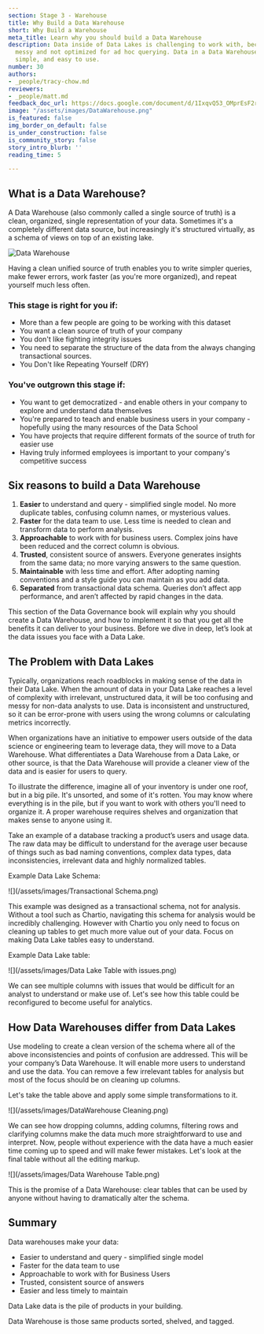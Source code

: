 ```yaml
---
section: Stage 3 - Warehouse
title: Why Build a Data Warehouse
short: Why Build a Warehouse
meta_title: Learn why you should build a Data Warehouse
description: Data inside of Data Lakes is challenging to work with, because it is
  messy and not optimized for ad hoc querying. Data in a Data Warehouse is clean,
  simple, and easy to use.
number: 30
authors:
- _people/tracy-chow.md
reviewers:
- _people/matt.md
feedback_doc_url: https://docs.google.com/document/d/1IxqvQ53_OMprEsF2rk-VoWXpvzU-Ri-SPaZgrfGBKBg/edit?usp=sharing
image: "/assets/images/DataWarehouse.png"
is_featured: false
img_border_on_default: false
is_under_construction: false
is_community_story: false
story_intro_blurb: ''
reading_time: 5

---
```

## What is a Data Warehouse?

A Data Warehouse (also commonly called a single source of truth) is a clean, organized, single representation of your data.  Sometimes it's a completely different data source, but increasingly it's structured virtually, as a schema of views on top of an existing lake.

![Data Warehouse](http://img.chartio.com/38885f616a2d/Image%202019-10-21%20at%208.54.36%20PM.png)

Having a clean unified source of truth enables you to write simpler queries, make fewer errors, work faster (as you're more organized), and repeat yourself much less often.

### This stage is right for you if:

* More than a few people are going to be working with this dataset
* You want a clean source of truth of your company
* You don't like fighting integrity issues
* You need to separate the structure of the data from the always changing transactional sources.
* You Don't like Repeating Yourself (DRY)

### You've outgrown this stage if:

* You want to get democratized - and enable others in your company to explore and understand data themselves
* You're prepared to teach and enable business users in your company - hopefully using the many resources of the Data School
* You have projects that require different formats of the source of truth for easier use
* Having truly informed employees is important to your company's competitive success

## Six reasons to build a Data Warehouse

1. **Easier** to understand and query - simplified single model. No more duplicate tables, confusing column names, or mysterious values.
2. **Faster** for the data team to use. Less time is needed to clean and transform data to perform analysis.
3. **Approachable** to work with for business users. Complex joins have been reduced and the correct column is obvious.
4. **Trusted**, consistent source of answers. Everyone generates insights from the same data; no more varying answers to the same question.
5. **Maintainable** with less time and effort. After adopting naming conventions and a style guide you can maintain as you add data.
6. **Separated** from transactional data schema. Queries don’t affect app performance, and aren’t affected by rapid changes in the data.

This section of the Data Governance book will explain why you should create a Data Warehouse, and how to implement it so that you get all the benefits it can deliver to your business. Before we dive in deep, let’s look at the data issues you face with a Data Lake.

## The Problem with Data Lakes

Typically, organizations reach roadblocks in making sense of the data in their Data Lake. When the amount of data in your Data Lake reaches a level of complexity with irrelevant, unstructured data, it will be too confusing and messy for non-data analysts to use. Data is inconsistent and unstructured, so it can be error-prone with users using the wrong columns or calculating metrics incorrectly.

When organizations have an initiative to empower users outside of the data science or engineering team to leverage data, they will move to a Data Warehouse. What differentiates a Data Warehouse from a Data Lake, or other source, is that the Data Warehouse will provide a cleaner view of the data and is easier for users to query.

To illustrate the difference, imagine all of your inventory is under one roof, but in a big pile. It's unsorted, and some of it's rotten. You may know where everything is in the pile, but if you want to work with others you'll need to organize it. A proper warehouse requires shelves and organization that makes sense to anyone using it.

Take an example of a database tracking a product’s users and usage data. The raw data may be difficult to understand for the average user because of things such as bad naming conventions, complex data types, data inconsistencies, irrelevant data and highly normalized tables.

Example Data Lake Schema:

![](/assets/images/Transactional Schema.png)

This example was designed as a transactional schema, not for analysis. Without a tool such as Chartio, navigating this schema for analysis would be incredibly challenging. However with Chartio you only need to focus on cleaning up tables to get much more value out of your data. Focus on making Data Lake tables easy to understand.

Example Data Lake table:

![](/assets/images/Data Lake Table with issues.png)

We can see multiple columns with issues that would be difficult for an analyst to understand or make use of. Let's see how this table could be reconfigured to become useful for analytics.

## How Data Warehouses differ from Data Lakes

Use modeling to create a clean version of the schema where all of the above inconsistencies and points of confusion are addressed. This will be your company’s Data Warehouse. It will enable more users to understand and use the data. You can remove a few irrelevant tables for analysis but most of the focus should be on cleaning up columns.

Let's take the table above and apply some simple transformations to it.

![](/assets/images/DataWarehouse Cleaning.png)

We can see how dropping columns, adding columns, filtering rows and clarifying columns make the data much more straightforward to use and interpret. Now, people without experience with the data have a much easier time coming up to speed and will make fewer mistakes. Let's look at the final table without all the editing markup.

![](/assets/images/Data Warehouse Table.png)

This is the promise of a Data Warehouse: clear tables that can be used by anyone without having to dramatically alter the schema.

## Summary

Data warehouses make your data:

* Easier to understand and query - simplified single model
* Faster for the data team to use
* Approachable to work with for Business Users
* Trusted, consistent source of answers
* Easier and less timely to maintain

Data Lake data is the pile of products in your building.

Data Warehouse is those same products sorted, shelved, and tagged.
